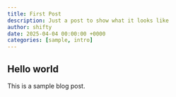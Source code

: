 ```yaml
---
title: First Post
description: Just a post to show what it looks like
author: shifty
date: 2025-04-04 00:00:00 +0000
categories: [sample, intro]
---
```


## Hello world

This is a sample blog post.
